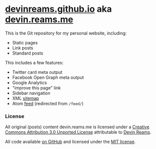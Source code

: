 [devinreams.github.io](https://devinreams.github.io) aka [devin.reams.me](https://devin.reams.me/)
====================

This is the Git repository for my personal website, including:

- Static pages
- Link posts
- Standard posts

This includes a few features:

- Twitter card meta output
- Facebook Open Graph meta output
- Google Analytics
- "improve this page" link
- Sidebar navigation
- XML [sitemap](https://devin.reams.me/sitemap.xml)
- Atom [feed](https://devin.reams.me/feed.xml) (redirected from `/feed/`)

### License

All original (posts) content devin.reams.me is licensed under a [Creative Commons Attribution 3.0 Unported License](http://creativecommons.org/licenses/by/3.0/) attributable to [Devin Reams](https://devin.reams.me/).

All code available [on GitHub](https://github.com/devinreams/devinreams.github.io/) and licensed under the [MIT license](http://opensource.org/licenses/MIT).
